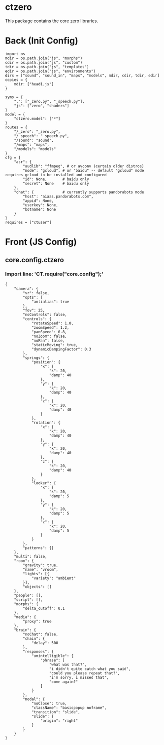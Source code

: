 # ctzero
This package contains the core zero libraries.


# Back (Init Config)

    import os
    mdir = os.path.join("js", "morphs")
    cdir = os.path.join("js", "custom")
    tdir = os.path.join("js", "templates")
    edir = os.path.join("js", "environments")
    dirs = ["sound", "sound_in", "maps", "models", mdir, cdir, tdir, edir]
    copies = {
    	mdir: ["head1.js"]
    }
    
    syms = {
    	".": ["_zero.py", "_speech.py"],
    	"js": ["zero", "shaders"]
    }
    model = {
    	"ctzero.model": ["*"]
    }
    routes = {
    	"/_zero": "_zero.py",
    	"/_speech": "_speech.py",
    	"/sound": "sound",
    	"/maps": "maps",
    	"/models": "models"
    }
    cfg = {
    	"asr": {
    		"audlib": "ffmpeg", # or avconv (certain older distros)
    		"mode": "gcloud", # or "baidu" -- default "gcloud" mode requires gcloud to be installed and configured
    		"id": None,       # baidu only
    		"secret": None    # baidu only
    	},
    	"chat": {             # currently supports pandorabots mode
    		"host": "aiaas.pandorabots.com",
    		"appid": None,
    		"userkey": None,
    		"botname": None
    	}
    }
    requires = ["ctuser"]

# Front (JS Config)

## core.config.ctzero
### Import line: 'CT.require("core.config");'
    {
    	"camera": {
    		"vr": false,
    		"opts": {
    			"antialias": true
    		},
    		"fov": 25,
    		"noControls": false,
    		"controls": {
    			"rotateSpeed": 1.0,
    			"zoomSpeed": 1.2,
    			"panSpeed": 0.8,
    			"noZoom": false,
    			"noPan": false,
    			"staticMoving": true,
    			"dynamicDampingFactor": 0.3
    		},
    		"springs": {
    			"position": {
    				"x": {
    					"k": 20,
    					"damp": 40
    				},
    				"y": {
    					"k": 20,
    					"damp": 40
    				},
    				"z": {
    					"k": 20,
    					"damp": 40
    				}
    			},
    			"rotation": {
    				"x": {
    					"k": 20,
    					"damp": 40
    				},
    				"y": {
    					"k": 20,
    					"damp": 40
    				},
    				"z": {
    					"k": 20,
    					"damp": 40
    				}
    			},
    			"looker": {
    				"x": {
    					"k": 20,
    					"damp": 5
    				},
    				"y": {
    					"k": 20,
    					"damp": 5
    				},
    				"z": {
    					"k": 20,
    					"damp": 5
    				}
    			}
    		},
    		"patterns": {}
    	},
    	"multi": false,
    	"room": {
    		"gravity": true,
    		"name": "vroom",
    		"lights": [{
    			"variety": "ambient"
    		}],
    		"objects": []
    	},
    	"people": [],
    	"script": [],
    	"morphs": {
    		"delta_cutoff": 0.1
    	},
    	"media": {
    		"proxy": true
    	},
    	"brain": {
    		"noChat": false,
    		"chain": {
    			"delay": 500
    		},
    		"responses": {
    			"unintelligible": {
    				"phrase": [
    					"what was that?",
    					"i didn't quite catch what you said",
    					"could you please repeat that?",
    					"i'm sorry, i missed that",
    					"come again?"
    				]
    			}
    		},
    		"modal": {
    			"noClose": true,
    			"className": "basicpopup noframe",
    			"transition": "slide",
    			"slide": {
    				"origin": "right"
    			}
    		}
    	}
    }